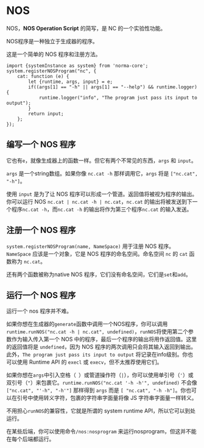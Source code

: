 # NOS

NOS，**NOS Operation Script** 的简写，是 NC 的一个实验性功能。

NOS程序是一种独立于生成器的程序。

这是一个简单的 NOS 程序和注册方法。

```JS
import {systemInstance as system} from 'norma-core';
system.registerNOSProgram("nc", {
	cat: function (e) {
	    let {runtime, args, input} = e;
	    if((args[1] == "-h" || args[1] == "--help") && runtime.logger) {
	    	runtime.logger("info", "The program just pass its input to output");
	    }
	    return input;
	};
});
```
## 编写一个 NOS 程序

它也有`e`，就像生成器上的函数一样。但它有两个不常见的东西，`args` 和 `input`。

`args` 是一个string数组。如果你像 `nc.cat -h` 那样调用它，`args` 将是 `["nc.cat", "-h"]`。

使用 `input` 是为了让 NOS 程序可以形成一个管道。返回值将被视为程序的输出。你可以运行 NOS `nc.cat | nc.cat -h | nc.cat`，`nc.cat` 的输出将被发送到下一个程序`nc.cat -h`，而`nc.cat -h` 的输出将作为第三个程序`nc.cat` 的输入发送。

## 注册一个 NOS 程序

`system.registerNOSProgram(name, NameSpace)` 用于注册 NOS 程序。 `NameSpace` 应该是一个对象，它是 NOS 程序的命名空间。命名空间 `nc` 的 `cat` 函数称为 `nc.cat`。

还有两个函数被称为native NOS 程序，它们没有命名空间，它们是`set`和`add`。

## 运行一个 NOS 程序

运行一个 nos 程序并不难。

如果你想在生成器的`generate`函数中调用一个NOS程序，你可以调用`runtime.runNOS("nc.cat -h | nc.cat", undefined)`，`runNOS`将使用第二个参数作为输入传入第一个 NOS 中的程序，最后一个程序的输出将用作返回值。这里的返回值将是 `undefined`，因为 NOS 程序的两次调用只会将其输入返回到输出。此外，`The program just pass its input to output` 将记录在info级别。你也可以使用 Runtime API 的 `execl` 或 `execv`，但不太推荐使用它们。

如果你想在`args`中引入空格（` `）或管道操作符（`|`），你可以使用单引号（`'`）或双引号（`"`）来包裹它。`runtime.runNOS("nc.cat '-h -h'", undefined)` 不会像 `["nc.cat", "'-h", "-h'"]` 那样得到 `args` 而是 `[ "nc.cat", "-h -h"]`。你也可以在引号中使用转义字符，包裹的字符串字面量将像 JS 字符串字面量一样转义。

不用担心`runNOS`的兼容性，它就是所谓的 system runtime API，所以它可以到处运行。

在某些后端，你可以使用命令`/nos:nosprogram` 来运行nosprogram，但这并不能在每个后端都运行。
